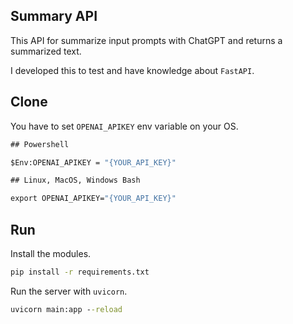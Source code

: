 ## Summary API

This API for summarize input prompts with ChatGPT and returns a summarized text.

I developed this to test and have knowledge about `FastAPI`.

## Clone

You have to set `OPENAI_APIKEY` env variable on your OS.

```cmd
## Powershell

$Env:OPENAI_APIKEY = "{YOUR_API_KEY}"

## Linux, MacOS, Windows Bash

export OPENAI_APIKEY="{YOUR_API_KEY}"
```

## Run

Install the modules.

```cmd
pip install -r requirements.txt
```

Run the server with `uvicorn`.

```cmd
uvicorn main:app --reload
```
